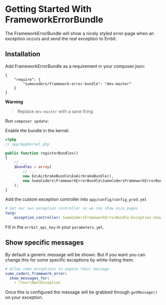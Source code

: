 # Getting Started With FrameworkErrorBundle

The FrameworkErrorBundle will show a nicely styled error-page when an exception
occurs and send the real exception to Errbit.

## Installation

Add FrameworkErrorBundle as a requirement in your composer.json:

```
{
    "require": {
        "sumocoders/framework-error-bundle": "dev-master"
    }
}
```

**Warning**
> Replace `dev-master` with a sane thing

Run `composer update`:

Enable the bundle in the kernel.

```php
<?php
// app/AppKernel.php

public function registerBundles()
{
    // ...
    $bundles = array(
        // ...
        new Eo\AirbrakeBundle\EoAirbrakeBundle(),
        new SumoCoders\FrameworkErrorBundle\SumoCodersFrameworkErrorBundle(),
    );
}
```

Add the custom exception controller into `app/config/config_prod.yml`

```yaml
# Set our own exception controller so we can show nice pages
twig:
    exception_controller: SumoCodersFrameworkErrorBundle:Exception:showException
```

Fill in the `errbit_api_key` in your `parameters.yml`.

## Show specific messages

By default a generic message will be shown. But if you want you can change this
 for some specific exceptions by white-listing them.

```yaml
# Allow some exceptions to expose their message
sumo_coders_framework_error:
  show_messages_for:
    - \Your\Own\Exception
```

Once this is configured the message will be grabbed through `getMessage()` on 
your exception.
